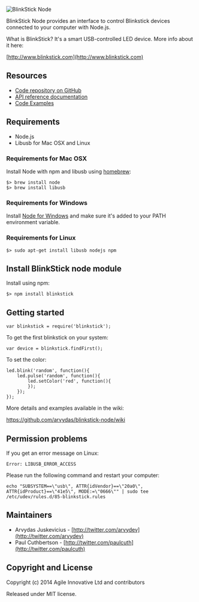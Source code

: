 ![BlinkStick Node](http://www.blinkstick.com/images/logos/blinkstick-nodejs.png)

BlinkStick Node provides an interface to control Blinkstick
devices connected to your computer with Node.js.

What is BlinkStick? It's a smart USB-controlled LED device. More info about it here:

[http://www.blinkstick.com](http://www.blinkstick.com)

## Resources

* [Code repository on GitHub](https://github.com/arvydas/blinkstick-node)
* [API reference documentation](https://arvydas.github.io/blinkstick-node)
* [Code Examples](https://github.com/arvydas/blinkstick-node/wiki)

## Requirements

* Node.js
* Libusb for Mac OSX and Linux

### Requirements for Mac OSX

Install Node with npm and libusb using [homebrew](http://mxcl.github.io/homebrew/):

```
$> brew install node
$> brew install libusb
```

### Requirements for Windows

Install [Node for Windows](http://nodejs.org/download/) and make sure it's added
to your PATH environment variable.

### Requirements for Linux

```
$> sudo apt-get install libusb nodejs npm
```

## Install BlinkStick node module

Install using npm:

```
$> npm install blinkstick
```

## Getting started

    var blinkstick = require('blinkstick');

To get the first blinkstick on your system:

    var device = blinkstick.findFirst();

To set the color:

    led.blink('random', function(){
        led.pulse('random', function(){
            led.setColor('red', function(){
            });
        });
    });

More details and examples available in the wiki:

https://github.com/arvydas/blinkstick-node/wiki

## Permission problems

If you get an error message on Linux:

    Error: LIBUSB_ERROR_ACCESS

Please run the following command and restart your computer:

    echo "SUBSYSTEM==\"usb\", ATTR{idVendor}==\"20a0\", ATTR{idProduct}==\"41e5\", MODE:=\"0666\"" | sudo tee /etc/udev/rules.d/85-blinkstick.rules

## Maintainers

* Arvydas Juskevicius - [http://twitter.com/arvydev](http://twitter.com/arvydev)
* Paul Cuthbertson - [http://twitter.com/paulcuth](http://twitter.com/paulcuth)

## Copyright and License

Copyright (c) 2014 Agile Innovative Ltd and contributors

Released under MIT license.

